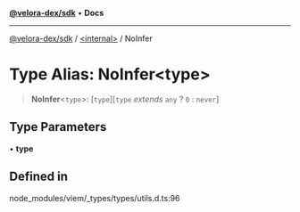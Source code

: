 [**@velora-dex/sdk**](../../README.md) • **Docs**

***

[@velora-dex/sdk](../../globals.md) / [\<internal\>](../README.md) / NoInfer

# Type Alias: NoInfer\<type\>

> **NoInfer**\<`type`\>: [`type`]\[`type` *extends* `any` ? `0` : `never`\]

## Type Parameters

• **type**

## Defined in

node\_modules/viem/\_types/types/utils.d.ts:96
